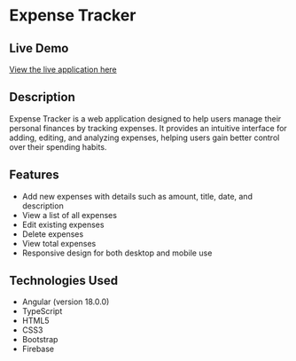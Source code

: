 # Expense Tracker

## Live Demo
[View the live application here](https://your-live-link-here.com)

## Description
Expense Tracker is a web application designed to help users manage their personal finances by tracking expenses. It provides an intuitive interface for adding, editing, and analyzing expenses, helping users gain better control over their spending habits.

## Features
- Add new expenses with details such as amount, title, date, and description<br>
- View a list of all expenses<br>
- Edit existing expenses<br>
- Delete expenses<br>
- View total expenses<br>
- Responsive design for both desktop and mobile use<br>

## Technologies Used
- Angular (version 18.0.0)<br>
- TypeScript<br>
- HTML5<br>
- CSS3<br>
- Bootstrap<br>
- Firebase
